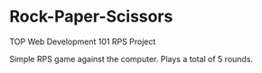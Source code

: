 # Rock-Paper-Scissors
TOP Web Development 101 RPS Project

Simple RPS game against the computer. Plays a total of 5 rounds.
